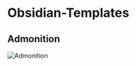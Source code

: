 # Obsidian-Templates

## Admonition
![Admonition](https://user-images.githubusercontent.com/79069364/116940165-250f4780-ac33-11eb-911c-d3699b16f01a.gif)

